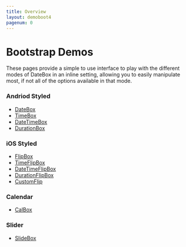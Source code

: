 ```yaml
---
title: Overview
layout: demoboot4
pagenum: 0
---
```


# Bootstrap Demos

These pages provide a simple to use interface to play with the different modes
of DateBox in an inline setting, allowing you to easily manipulate most, if not
all of the options available in that mode.


### Andriod Styled
* [DateBox]({{site.basesite}}bootstrap4/datebox)
* [TimeBox]({{site.basesite}}bootstrap4/timebox)
* [DateTimeBox]({{site.basesite}}bootstrap4/datetimebox)
* [DurationBox]({{site.basesite}}bootstrap4/durationbox)

### iOS Styled
* [FlipBox]({{site.basesite}}bootstrap4/flipbox)
* [TimeFlipBox]({{site.basesite}}bootstrap4/timeflipbox)
* [DateTimeFlipBox]({{site.basesite}}bootstrap4/datetimeflipbox)
* [DurationFlipBox]({{site.basesite}}bootstrap4/durationflipbox)
* [CustomFlip]({{site.basesite}}bootstrap4/customflip)

### Calendar
* [CalBox]({{site.basesite}}bootstrap4/calbox)

### Slider
* [SlideBox]({{site.basesite}}bootstrap4/slidebox)
